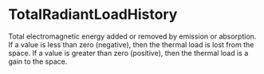 TotalRadiantLoadHistory
=======================

Total electromagnetic energy added or removed by emission or absorption.  If a value is less than zero (negative), then the thermal load is lost from the space. If a value is greater than zero (positive), then the thermal load is a gain to the space.
